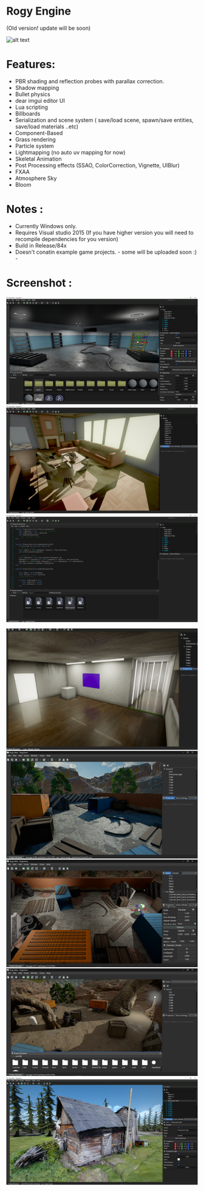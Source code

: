 # Rogy Engine
(Old version! update will be soon) 

![alt text](https://github.com/RogyDev/Rogy-Engine-/blob/main/Rogy/core/BG.png?raw=true)
# Features:
- PBR shading and reflection probes with parallax correction.
- Shadow mapping
- Bullet physics
- dear imgui editor UI
- Lua scripting
- Billboards
- Serialization and scene system ( save/load scene, spawn/save entities, save/load materials  ..etc)
- Component-Based
- Grass rendering
- Particle system
- Lightmapping (no auto uv mapping for now)
- Skeletal Animation
- Post Processing effects (SSAO, ColorCorrection, Vignette, UIBlur)
- FXAA
- Atmosphere Sky
- Bloom

# Notes : 
- Currently Windows only.
- Requires Visual studio 2015 (If you have higher version you will need to recompile dependencies for you version)
- Build in Release/84x 
- Doesn't conatin example game projects. - some will be uploaded soon :) -

# Screenshot : 
![alt text](https://github.com/RogyDev/Rogy-Engine-/blob/main/Rogy/Screenshot/BG6.png?raw=true)
![alt text](https://github.com/RogyDev/Rogy-Engine-/blob/main/Rogy/Screenshot/BG9.png?raw=true)
![alt text](https://github.com/RogyDev/Rogy-Engine-/blob/main/Rogy/Screenshot/BG7.png?raw=true)

![alt text](https://github.com/RogyDev/Rogy-Engine-/blob/main/Rogy/Screenshot/rprobes.png?raw=true)
![alt text](https://github.com/RogyDev/Rogy-Engine-/blob/main/Rogy/Screenshot/BG3.png?raw=true)
![alt text](https://github.com/RogyDev/Rogy-Engine-/blob/main/Rogy/Screenshot/BG5.png?raw=true)
![alt text](https://github.com/RogyDev/Rogy-Engine-/blob/main/Rogy/Screenshot/BG4.png?raw=true)
![alt text](https://github.com/RogyDev/Rogy-Engine-/blob/main/Rogy/Screenshot/photo.png?raw=true)


